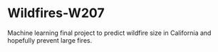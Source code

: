 # Wildfires-W207
Machine learning final project to predict wildfire size in California and hopefully prevent large fires.
